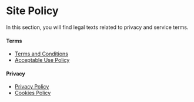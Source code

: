 # Site Policy

In this section, you will find legal texts related to privacy and service terms.

#### Terms

- [Terms and Conditions](/docs/legal/terms/terms-and-conditions/)
- [Acceptable Use Policy](/docs/legal/terms/acceptable-use-policy/)

#### Privacy

- [Privacy Policy](/docs/legal/privacy/privacy-policy)
- [Cookies Policy](/docs/legal/privacy/cookies-policy)
